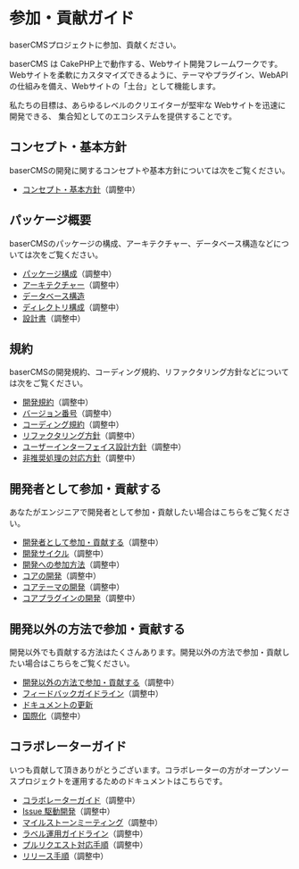 # 参加・貢献ガイド

baserCMSプロジェクトに参加、貢献ください。

baserCMS は CakePHP上で動作する、Webサイト開発フレームワークです。Webサイトを柔軟にカスタマイズできるように、テーマやプラグイン、WebAPIの仕組みを備え、Webサイトの「土台」として機能します。

私たちの目標は、あらゆるレベルのクリエイターが堅牢な Webサイトを迅速に開発できる、 集合知としてのエコシステムを提供することです。

## コンセプト・基本方針
baserCMSの開発に関するコンセプトや基本方針については次をご覧ください。

- [コンセプト・基本方針](./policy)（調整中）

## パッケージ概要
baserCMSのパッケージの構成、アーキテクチャー、データベース構造などについては次をご覧ください。

- [パッケージ構成](../package/)（調整中）
- [アーキテクチャー](../package/architecture)（調整中）
- [データベース構造](../package/database)
- [ディレクトリ構成](../package/directory_structure)（調整中）
- [設計書](../package/specification/)（調整中）

## 規約
baserCMSの開発規約、コーディング規約、リファクタリング方針などについては次をご覧ください。
- [開発規約](../terms/)（調整中）
- [バージョン番号](../terms/version)（調整中）
- [コーディング規約](../terms/coding)（調整中）
- [リファクタリング方針](../terms/refactoring)（調整中）
- [ユーザーインターフェイス設計方針](../terms/user_interface_design)（調整中）
- [非推奨処理の対応方針](../terms/deprecated)（調整中）

## 開発者として参加・貢献する
あなたがエンジニアで開発者として参加・貢献したい場合はこちらをご覧ください。

- [開発者として参加・貢献する](../contribution_developer/)（調整中）
- [開発サイクル](../contribution_developer/cycle)（調整中）
- [開発への参加方法](../contribution_developer/participation)（調整中）
- [コアの開発](../core/)（調整中）
- [コアテーマの開発](../core_theme/)（調整中）
- [コアプラグインの開発](../core_plugin/)（調整中）

## 開発以外の方法で参加・貢献する
開発以外でも貢献する方法はたくさんあります。開発以外の方法で参加・貢献したい場合はこちらをご覧ください。

- [開発以外の方法で参加・貢献する](../contribution_etc/)（調整中）
- [フィードバックガイドライン](../contribution_etc/feedback)（調整中）
- [ドキュメントの更新](../doc_writing/)
- [国際化](../i18n/)（調整中）

## コラボレーターガイド
いつも貢献して頂きありがとうございます。コラボレーターの方がオープンソースプロジェクトを運用するためのドキュメントはこちらです。

- [コラボレーターガイド](../collaborator/)（調整中）
- [Issue 駆動開発](../collaborator/issue_driven)（調整中）
- [マイルストーンミーティング](../collaborator/milestone_meeting)（調整中）
- [ラベル運用ガイドライン](../collaborator/label_operation)（調整中）
- [プルリクエスト対応手順](../collaborator/pull_request)（調整中）
- [リリース手順](../collaborator/release)（調整中）

